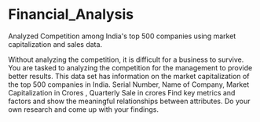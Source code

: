 # Financial_Analysis
Analyzed Competition among India's top 500 companies using market capitalization and sales data.

Without analyzing the competition, it is difficult for a business to survive.
You are tasked to analyzing the competition for the management to provide better results.
This data set has information on the market capitalization of the top 500 companies in India. 
Serial Number, Name of Company, Market Capitalization in Crores ,
Quarterly Sale in crores Find key metrics and factors and show the meaningful relationships between attributes.
Do your own research and come up with your findings.
